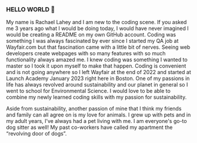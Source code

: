 ### HELLO WORLD 👋

My name is Rachael Lahey and I am new to the coding scene.  If you asked me 3 years ago what I would be doing today, I would have never imagined I would be creating a README on my own GitHub account. Coding was something I was always  fascinated by ever since I started my QA job at Wayfair.com but that fascination came with a little bit of nerves.  Seeing web developers create webpages with so many features with so much functionality always amazed me.  I knew coding was something I wanted to master so I took it upon myself to make that happen.
Coding is convenient and is not going anywhere so I left Wayfair at the end of 2022 and started at Launch Academy January 2023 right here in Boston. One of my passions in life has always revolved around sustainability and our planet in general so I went to school for Environmental Science.  I would love to be able to combine my newly learned coding skills with my passion for sustainability.

Aside from sustainability, another passion of mine that I think my friends and family can all agree on is my love for animals.  I grew up with pets and in my adult years, I’ve always had a pet living with me. I am everyone's  go-to dog sitter as well!  My past co-workers have called my apartment the “revolving door of dogs”.
